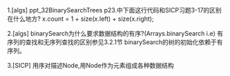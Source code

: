 1.[algs] ppt_32BinarySearchTrees p23.中下面这行代码和SICP习题3-17的区别在什么地方?
x.count = 1 + size(x.left) + size(x.right);

2.[algs] binarySearch为什么要求数据结构的有序?(Arrays.binarySearch i.e)
有序列的查找和无序列查找的区别参见3.2.1节
binarySearch的树的初始化依赖于有序列。

3.[SICP] 用序对描述Node,用Node作为元素组成各种数据结构
